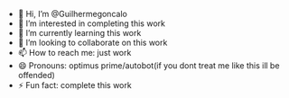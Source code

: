 - 👋 Hi, I’m @Guilhermegoncalo
- 👀 I’m interested in completing this work
- 🌱 I’m currently learning this work
- 💞️ I’m looking to collaborate on this work
- 📫 How to reach me: just work
- 😄 Pronouns: optimus prime/autobot(if you dont treat me like this ill be offended)
- ⚡ Fun fact: complete this work

<!---
Guilhermegoncalo/Guilhermegoncalo is a ✨ special ✨ repository because its `README.md` (this file) appears on your GitHub profile.
You can click the Preview link to take a look at your changes.
--->
